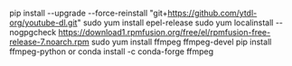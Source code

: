 pip install --upgrade --force-reinstall "git+https://github.com/ytdl-org/youtube-dl.git"
sudo yum install epel-release
sudo yum localinstall --nogpgcheck https://download1.rpmfusion.org/free/el/rpmfusion-free-release-7.noarch.rpm
sudo yum install ffmpeg ffmpeg-devel
pip install ffmpeg-python or conda install -c conda-forge ffmpeg

